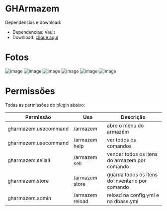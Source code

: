 # GHArmazem

Dependencias e download:
- Dependencias: Vault
- Download: [clique aqui](https://github.com/GH-GusttavoHenrique/GHArmazem/releases/download/minecraft/GHArmazem.jar)

# Fotos

![image](https://github.com/user-attachments/assets/3d588298-3091-4185-9510-fad2a8a9b85b)
![image](https://github.com/user-attachments/assets/32dcac5b-71dd-4cf5-aefe-4fa9b4cd8887)
![image](https://github.com/user-attachments/assets/02325f6a-dd32-4c7d-b0ff-bacb5ebbb1eb)
![image](https://github.com/user-attachments/assets/6c946862-0148-4e6d-a4d7-70d7db0ec039)
![image](https://github.com/user-attachments/assets/a2fb22d0-6bcf-46f0-911a-df03d3d82b87)
![image](https://github.com/user-attachments/assets/88769126-3c5c-4c00-9d00-7a9fd84bf5b1)


# Permissões
Todas as permissões do plugin abaixo:

| Permissão            | Uso             | Descrição                                      |
|----------------------|-----------------|------------------------------------------------|
| gharmazem.usecommand | /armazem        | abre o menu do armazém                         |  
| gharmazem.usecommand | /armazem help   | ver todos os comandos                          |  
| gharmazem.sellall    | /armazem sell   | vender todos os itens do armazem por comando   |
| gharmazem.store      | /armazem store  | guarda todos os itens do inventario por comando |
| gharmazem.admin      | /armazem reload | reload na config.yml e na dbase.yml          |

 
